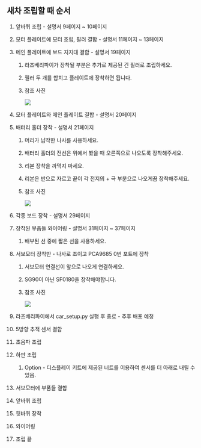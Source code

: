 ## 새차 조립할 때 순서

1. 앞바퀴 조립 - 설명서 9페이지 ~ 10페이지

2. 모터 플레이트에 모터 조립, 필러 결합 - 설명서 11페이지 ~ 13페이지

3. 메인 플레이트에 보드 지지대 결합 - 설명서 19페이지

   1. 라즈베리파이가 장착될 부분은 추가로 제공된 긴 필러로 조립하세요.

   2. 필러 두 개를 합치고 플레이트에 장착하면 됩니다.

   3. 참조 사진

      ![](http://drive.google.com/uc?export=view&id=12d6Wxqdv-URNhD34-IUQKZC-S3za9xWH)

4. 모터 플레이트와 메인 플레이트 결합 - 설명서 20페이지

5. 배터리 홀더 장착 - 설명서 21페이지
   1. 머리가 납작한 나사를 사용하세요.

   2. 배터리 홀더의 전선은 위에서 봤을 때 오른쪽으로 나오도록 장착해주세요.

   3. 리본 장착을 까먹지 마세요.

   4. 리본은 반으로 자르고 끝이 각 전지의 + 극 부분으로 나오게끔 장착해주세요.

   5. 참조 사진

      ![](http://drive.google.com/uc?export=view&id=1BHs_1IY0FkzxiNOg5Do02rT6CPnCSg4P)

6. 각종 보드 장착 - 설명서 29페이지

7. 장착된 부품들 와이어링 - 설명서 31페이지 ~ 37페이지

   1. 배부된 선 중에 짧은 선을 사용하세요.

8. 서보모터 장착만 - 나사로 조이고 PCA9685 0번 포트에 장착

   1. 서보모터 연결선이 앞으로 나오게 연결하세요.

   2. SG90이 아닌 SF0180을 장착해야합니다.

   3. 참조 사진

      ![](http://drive.google.com/uc?export=view&id=1ilOOwPBQRdTNrWkYQXGVG_j6mV-xNBkQ)

9. 라즈베리파이에서 car_setup.py 실행 후 종료 - 추후 배포 예정

10. 5방향 추적 센서 결합

11. 초음파 조립

12. 하판 조립 

    1. Option - 디스플레이 키트에 제공된 너트를 이용하여 센서를 더 아래로 내릴 수 있음.

13. 서보모터에 부품들 결합

14. 앞바퀴 조립

15. 뒷바퀴 장착

16. 와이어링

17. 조립 끝